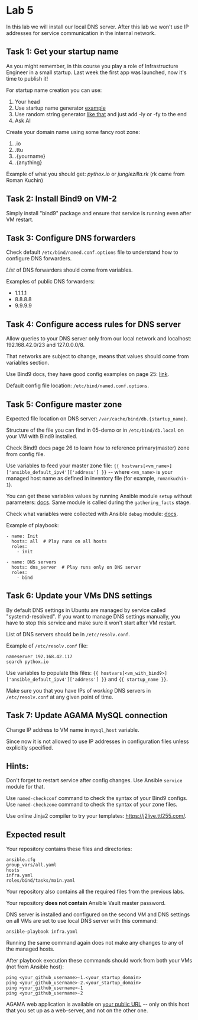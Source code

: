 # Lab 5

In this lab we will install our local DNS server. After this lab we won't use IP addresses for service communication in the internal network.

## Task 1: Get your startup name

As you might remember, in this course you play a role of Infrastructure Engineer in a small startup. Last week the first app was launched, now it's time to publish it!

For startup name creation you can use:
1. Your head
2. Use startup name generator [example](https://namelix.com/)
3. Use random string generator [like that](https://www.random.org/passwords/) and just add -ly or -fy to the end
4. Ask AI

Create your domain name using some fancy root zone:
1. .io
2. .ttu
3. .{yourname}
4. .{anything}

Example of what you should get: *pythox.io* or *junglezilla.rk* (rk came from Roman Kuchin)

## Task 2: Install Bind9 on VM-2

Simply install "bind9" package and ensure that service is running even after VM restart.

## Task 3: Configure DNS forwarders

Check default `/etc/bind/named.conf.options` file to understand how to configure DNS forwarders.

*List* of DNS forwarders should come from variables.

Examples of public DNS forwarders:
 - 1.1.1.1
 - 8.8.8.8
 - 9.9.9.9

## Task 4: Configure access rules for DNS server

Allow queries to your DNS server only from our local network and localhost: 192.168.42.0/23 and 127.0.0.0/8.

That networks are subject to change, means that values should come from variables section.

Use Bind9 docs, they have good config examples on page 25: [link](https://downloads.isc.org/isc/bind9/cur/9.18/doc/arm/Bv9ARM.pdf).

Default config file location: `/etc/bind/named.conf.options`.

## Task 5: Configure master zone

Expected file location on DNS server: `/var/cache/bind/db.{startup_name}`.

Structure of the file you can find in 05-demo or in `/etc/bind/db.local` on your VM with Bind9 installed.

Check Bind9 docs page 26 to learn how to reference primary(master) zone from config file.

Use variables to feed your master zone file: `{{ hostvars[<vm_name>]['ansible_default_ipv4']['address'] }}` -- where `<vm_name>` is your managed host name as defined in inventory file (for example, `romankuchin-1`).

You can get these variables values by running Ansible module `setup` without parameters: [docs](https://docs.ansible.com/ansible/latest/collections/ansible/builtin/setup_module.html). Same module is called during the `gathering_facts` stage.

Check what variables were collected with Ansible `debug` module: [docs](https://docs.ansible.com/ansible/latest/collections/ansible/builtin/debug_module.html).

Example of playbook:

	- name: Init
	  hosts: all  # Play runs on all hosts
	  roles:
        - init

	- name: DNS servers
	  hosts: dns_server  # Play runs only on DNS server
	  roles:
	    - bind

## Task 6: Update your VMs DNS settings

By default DNS settings in Ubuntu are managed by service called "systemd-resolved". If you want to manage DNS settings manually, you have to stop this service and make sure it won't start after VM restart.

List of DNS servers should be in `/etc/resolv.conf`.

Example of `/etc/resolv.conf` file:

    nameserver 192.168.42.117
    search pythox.io

Use variables to populate this files: `{{ hostvars[<vm_with_bind9>]['ansible_default_ipv4']['address'] }}` and `{{ startup_name }}`.

Make sure you that you have IPs of *working* DNS servers in `/etc/resolv.conf` at any given point of time.

## Task 7: Update AGAMA MySQL connection

Change IP address to VM name in `mysql_host` variable.

Since now it is not allowed to use IP addresses in configuration files unless explicitly specified.

## Hints:

Don't forget to restart service after config changes. Use Ansible `service` module for that.

Use `named-checkconf` command to check the syntax of your Bind9 configs. Use `named-checkzone` command to check the syntax of your zone files.

Use online Jinja2 compiler to try your templates: https://j2live.ttl255.com/.

## Expected result

Your repository contains these files and directories:

	ansible.cfg
	group_vars/all.yaml
	hosts
	infra.yaml
	roles/bind/tasks/main.yaml

Your repository also contains all the required files from the previous labs.

Your repository **does not contain** Ansible Vault master password.

DNS server is installed and configured on the second VM and DNS settings on all VMs are set to use local DNS server with this command:

	ansible-playbook infra.yaml

Running the same command again does not make any changes to any of the managed hosts.

After playbook execution these commands should work from both your VMs (not from Ansible host):

    ping <your_github_username>-1.<your_startup_domain>
    ping <your_github_username>-2.<your_startup_domain>
    ping <your_github_username>-1
    ping <your_github_username>-2

AGAMA web application is available on
[your public URL](http://193.40.157.25/students.html) -- only on this host that you set up as a web-server, and not on the other one.
